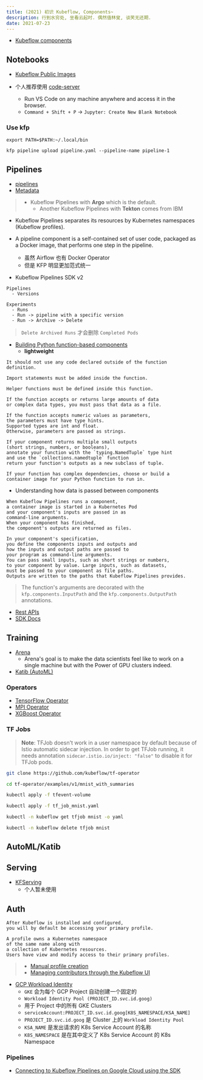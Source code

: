```yaml
---
title: (2021) 初识 Kubeflow, Components~
description: 行到水穷处, 坐看云起时. 偶然值林叟, 谈笑无还期.
date: 2021-07-23
---
```


* [Kubeflow components](https://www.kubeflow.org/docs/components/)

## Notebooks

* [Kubeflow Public Images](https://console.cloud.google.com/gcr/images/kubeflow-images-public)

* 个人推荐使用 [code-server](https://github.com/cdr/code-server)
  - Run VS Code on any machine anywhere and access it in the browser.
  - `Command + Shift + P` -> `Jupyter: Create New Blank Notebook`

### Use kfp

```
export PATH=$PATH:~/.local/bin

kfp pipeline upload pipeline.yaml --pipeline-name pipeline-1
```

## Pipelines

* [pipelines](https://github.com/kubeflow/pipelines)
* [Metadata](https://github.com/kubeflow/metadata)

> * Kubeflow Pipelines with **Argo** which is the default.
>   - Another Kubeflow Pipelines with **Tekton** comes from IBM

* Kubeflow Pipelines separates its resources by
  Kubernetes namespaces (Kubeflow profiles).

* A pipeline component is a self-contained set of user code,
  packaged as a Docker image,
  that performs one step in the pipeline.
  - 虽然 Airflow 也有 Docker Operator
  - 但是 KFP 明显更加范式统一

* Kubeflow Pipelines SDK v2

```
Pipelines
  - Versions

Experiments
  - Runs
  - Run -> pipeline with a specific version
  - Run -> Archive -> Delete
```

> `Delete Archived Runs` 才会删除 `Completed Pods`

* [Building Python function-based components](https://www.kubeflow.org/docs/components/pipelines/sdk/python-function-components/)
  - **lightweight**

```
It should not use any code declared outside of the function definition.

Import statements must be added inside the function.

Helper functions must be defined inside this function.

If the function accepts or returns large amounts of data
or complex data types, you must pass that data as a file.

If the function accepts numeric values as parameters,
the parameters must have type hints.
Supported types are int and float.
Otherwise, parameters are passed as strings.

If your component returns multiple small outputs
(short strings, numbers, or booleans),
annotate your function with the `typing.NamedTuple` type hint
and use the `collections.namedtuple` function
return your function's outputs as a new subclass of tuple.

If your function has complex dependencies, choose or build a
container image for your Python function to run in.
```

* Understanding how data is passed between components

```
When Kubeflow Pipelines runs a component,
a container image is started in a Kubernetes Pod
and your component's inputs are passed in as
command-line arguments.
When your component has finished,
the component's outputs are returned as files.

In your component's specification,
you define the components inputs and outputs and
how the inputs and output paths are passed to
your program as command-line arguments.
You can pass small inputs, such as short strings or numbers,
to your component by value. Large inputs, such as datasets,
must be passed to your component as file paths.
Outputs are written to the paths that Kubeflow Pipelines provides.
```

> The function's arguments are decorated
> with the `kfp.components.InputPath`
> and the `kfp.components.OutputPath` annotations.

* [Rest APIs](https://www.kubeflow.org/docs/components/pipelines/reference/api/kubeflow-pipeline-api-spec/)
* [SDK Docs](https://kubeflow-pipelines.readthedocs.io/en/stable/)

## Training

* [Arena](https://github.com/kubeflow/arena)
  - Arena's goal is to make the data scientists feel like
    to work on a single machine
    but with the Power of GPU clusters indeed.
* [Katib (AutoML)](https://github.com/kubeflow/katib)

### Operators

* [TensorFlow Operator](https://github.com/kubeflow/tf-operator)
* [MPI Operator](https://github.com/kubeflow/mpi-operator)
* [XGBoost Operator](https://github.com/kubeflow/xgboost-operator)

### TF Jobs

> **Note**: TFJob doesn't work in a user namespace by default
> because of Istio automatic sidecar injection.
> In order to get TFJob running, it needs annotation
> `sidecar.istio.io/inject: "false"` to disable it for TFJob pods.

```zsh
git clone https://github.com/kubeflow/tf-operator

cd tf-operator/examples/v1/mnist_with_summaries

kubectl apply -f tfevent-volume

kubectl apply -f tf_job_mnist.yaml
```

```zsh
kubectl -n kubeflow get tfjob mnist -o yaml

kubectl -n kubeflow delete tfjob mnist
```

## AutoML/Katib

## Serving

* [KFServing](https://github.com/kubeflow/kfserving)
  - 个人暂未使用

## Auth

```
After Kubeflow is installed and configured,
you will by default be accessing your primary profile.

A profile owns a Kubernetes namespace
of the same name along with
a collection of Kubernetes resources.
Users have view and modify access to their primary profiles.
```

> - [Manual profile creation](https://www.kubeflow.org/docs/components/multi-tenancy/getting-started/#manual-profile-creation)
> - [Managing contributors through the Kubeflow UI](https://www.kubeflow.org/docs/components/multi-tenancy/getting-started/#managing-contributors-through-the-kubeflow-ui)

* [GCP Workload Identity](https://cloud.google.com/kubernetes-engine/docs/how-to/workload-identity)
  - `GKE` 会为每个 GCP Project 自动创建一个固定的
  - `Workload Identity Pool (PROJECT_ID.svc.id.goog)`
  - 用于 Project 中的所有 GKE Clusters
  - `serviceAccount:PROJECT_ID.svc.id.goog[K8S_NAMESPACE/KSA_NAME]`
  - `PROJECT_ID.svc.id.goog` 是 Cluster 上的 `Workload Identity Pool`
  - `KSA_NAME` 是发出请求的 K8s Service Account 的名称
  - `K8S_NAMESPACE` 是在其中定义了 K8s Service Account 的 K8s Namespace

### Pipelines

* [Connecting to Kubeflow Pipelines on Google Cloud using the SDK](https://www.kubeflow.org/docs/distributions/gke/pipelines/authentication-sdk/)
